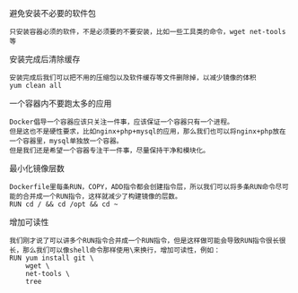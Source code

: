 避免安装不必要的软件包

```
只安装容器必须的软件，不是必须要的不要安装，比如一些工具类的命令，wget net-tools等
```

安装完成后清除缓存

```
安装完成后我们可以把不用的压缩包以及软件缓存等文件删除掉，以减少镜像的体积
yum clean all
```

一个容器内不要跑太多的应用

```
Docker倡导一个容器应该只关注一件事，应该保证一个容器只有一个进程。
但是这也不是硬性要求，比如nginx+php+mysql的应用，那么我们也可以将nginx+php放在一个容器里，mysql单独放一个容器。
但是我们还是希望一个容器专注干一件事，尽量保持干净和模块化。
```

最小化镜像层数

```
Dockerfile里每条RUN，COPY，ADD指令都会创建指令层，所以我们可以将多条RUN命令尽可能的合并成一个RUN指令，这样就减少了构建镜像的层数。
RUN cd / && cd /opt && cd ~
```

增加可读性

```
我们刚才说了可以讲多个RUN指令合并成一个RUN指令，但是这样做可能会导致RUN指令很长很长，那么我们可以像shell命令那样使用\来换行，增加可读性，例如：
RUN yum install git \
    wget \
    net-tools \
    tree
```